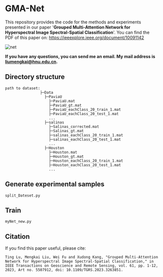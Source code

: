 # GMA-Net
This repository provides the code for the methods and experiments presented in our paper '**Grouped Multi-Attention Network for Hyperspectral
Image Spectral-Spatial Classification**'.
You can find the PDF of this paper on: https://ieeexplore.ieee.org/document/10091142

![net](https://github.com/luting-hnu/GMA-Net/blob/main/figure/GMA-Net.png)

**If you have any questions, you can send me an email. My mail address is liumengkai@hnu.edu.cn.**



## Directory structure

```
path to dataset:
                ├─Data
                  ├─PaviaU
                  	├─PaviaU.mat
                  	├─PaviaU_gt.mat
                  	├─PaviaU_eachClass_20_train_1.mat
                  	├─PaviaU_eachClass_20_test_1.mat
                  	...
                  ├─salinas
                  	├─Salinas_corrected.mat
                  	├─Salinas_gt.mat
                  	├─salinas_eachClass_20_train_1.mat
                  	├─salinas_eachClass_20_test_1.mat
                  	...
                  ├─Houston
                  	├─Houston.mat
                  	├─Houston_gt.mat
                  	├─Houston_eachClass_20_train_1.mat
                    ├─Houston_eachClass_20_test_1.mat
                    ...
```

## Generate experimental samples

```
split_Dateset.py
```

## Train

```
myNet_new.py
```

## Citation

If you find this paper useful, please cite:

```
Ting Lu, Mengkai Liu, Wei Fu and Xudong Kang, "Grouped Multi-Attention Network for Hyperspectral Image Spectral-Spatial Classification," in IEEE Transactions on Geoscience and Remote Sensing, vol. 61, pp. 1-12, 2023, Art no. 5507912, doi: 10.1109/TGRS.2023.3263851.
```

